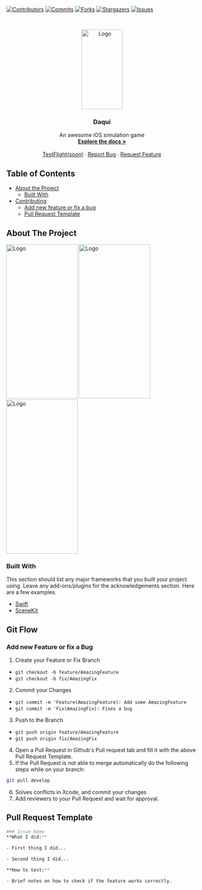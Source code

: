 [![Contributors][contributors-shield]][contributors-url]
[![Commits][commits-shield]][commits-url]
[![Forks][forks-shield]][forks-url]
[![Stargazers][stars-shield]][stars-url]
[![Issues][issues-shield]][issues-url]

<!-- PROJECT LOGO -->
<br />
<p align="center">
  <a href="https://github.com/samuelbrasileiro/hackathonCCR">
    <img src="assets/logo.png" alt="Logo" width="108.73" height="210">
  </a>

  <h3 align="center">Daqui</h3>

  <p align="center">
    An awesome iOS simulation game
    <br />
    <a href="https://github.com/samuelbrasileiro/hackathonCCR"><strong>Explore the docs »</strong></a>
    <br />
    <br />
    <a href="https://github.com/samuelbrasileiro/hackathonCCR">TestFlight(soon)</a>
    ·
    <a href="https://github.com/samuelbrasileiro/hackathonCCR/issues">Report Bug</a>
    ·
    <a href="https://github.com/samuelbrasileiro/hackathonCCR/issues">Request Feature</a>
  </p>
</p>



<!-- TABLE OF CONTENTS -->
## Table of Contents

* [About the Project](#about-the-project)
  * [Built With](#built-with)
* [Contributing](#git-flow)
  * [Add new feature or fix a bug](#add-new-feature-or-fix-a-bug)
  * [Pull Request Template](#pull-request-template)



<!-- ABOUT THE PROJECT -->
## About The Project
<img src="assets/Concluiu%20o%20jogo.png" alt="Logo" width="187.5" height="406"> <img src="assets/Mapa.png" alt="Logo" width="187.5" height="406">
<img src="assets/Menu%20de%20Status%201.png" alt="Logo" width="187.5" height="406">



### Built With
This section should list any major frameworks that you built your project using. Leave any add-ons/plugins for the acknowledgements section. Here are a few examples.
* [Swift](https://swift.org/)
* [SceneKit](https://developer.apple.com/documentation/scenekit/)

<!-- Git Flow -->
## Git Flow

### Add new Feature or fix a Bug

1. Create your Feature or Fix Branch
  * `git checkout -b feature/AmazingFeature`
  * `git checkout -b fix/AmazingFix`
2. Commit your Changes
  * `git commit -m 'Feature(AmazingFeature): Add some AmazingFeature`
  * `git commit -m 'Fix(AmazingFix): Fixes a bug`
3. Push to the Branch
  * `git push origin feature/AmazingFeature`
  * `git push origin fix/AmazingFix`
4. Open a Pull Request in Github's Pull request tab and fill it with the above Pull Request Template.
5. If the Pull Request is not able to merge automatically do the following steps while on your branch:
```sh
git pull develop
```
6. Solves conflicts in Xcode, and commit your changes
7. Add reviewers to your Pull Request and wait for approval.

## Pull Request Template
```sh
### Issue Name
**What I did:**

- First thing I did...

- Second thing I did...

**How to test:**

- Brief notes on how to check if the feature works correctly.
```

<!-- MARKDOWN LINKS & IMAGES -->
<!-- https://www.markdownguide.org/basic-syntax/#reference-style-links -->
[contributors-shield]: https://img.shields.io/github/contributors/samuelbrasileiro/hackathonCCR.svg?style=flat-square
[contributors-url]: https://img.shields.io/github/contributors/samuelbrasileiro/hackathonCCR

[forks-shield]: https://img.shields.io/github/forks/samuelbrasileiro/hackathonCCR.svg?style=flat-square
[forks-url]: https://img.shields.io/github/forks/samuelbrasileiro/hackathonCCR
[commits-shield]: https://img.shields.io/github/last-commit/samuelbrasileiro/hackathonCCR.svg?style=flat-square
[commits-url]: https://img.shields.io/github/last-commit/samuelbrasileiro/hackathonCCR
[stars-shield]: https://img.shields.io/github/stars/samuelbrasileiro/hackathonCCR.svg?style=flat-square
[stars-url]: https://img.shields.io/github/starts/samuelbrasileiro/hackathonCCR
[issues-shield]: https://img.shields.io/github/issues/samuelbrasileiro/hackathonCCR.svg?style=flat-square
[issues-url]: https://img.shields.io/github/issues/samuelbrasileiro/hackathonCCR
[product-screenshot]: images/screenshot.png
